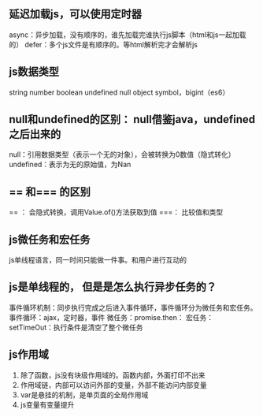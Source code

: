 ## 延迟加载js，可以使用定时器
async：异步加载，没有顺序的，谁先加载完谁执行js脚本（html和js一起加载的）
defer：多个js文件是有顺序的。等html解析完才会解析js

## js数据类型
string number boolean undefined null      object    symbol，bigint（es6）

## null和undefined的区别： null借鉴java，undefined之后出来的
null：引用数据类型（表示一个无的对象），会被转换为0数值（隐式转化）
undefined：表示为无的原始值，为Nan

## == 和=== 的区别
== ： 会隐式转换，调用Value.of()方法获取到值
===： 比较值和类型

## js微任务和宏任务
js单线程语言，同一时间只能做一件事。和用户进行互动的

## js是单线程的， 但是是怎么执行异步任务的？
事件循环机制：同步执行完成之后进入事件循环，事件循环分为微任务和宏任务。      事件循环：ajax，定时器，事件
微任务：promise.then：
宏任务：setTimeOut：执行条件是清空了整个微任务

## js作用域
1. 除了函数，js没有块级作用域的。函数内部，外面打印不出来
2. 作用域链，内部可以访问外部的变量，外部不能访问内部变量
3. var是悬挂的机制，是单页面的全局作用域
4. js变量有变量提升




